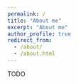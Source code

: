 ```yaml
---
permalink: /
title: "About me"
excerpt: "About me"
author_profile: true
redirect_from:
  - /about/
  - /about.html
---
```


TODO
